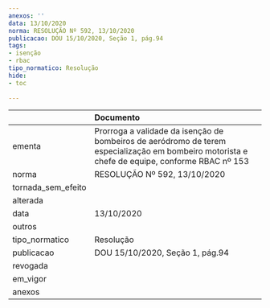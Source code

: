 ```yaml
---
anexos: ''
data: 13/10/2020
norma: RESOLUÇÃO Nº 592, 13/10/2020
publicacao: DOU 15/10/2020, Seção 1, pág.94
tags:
- isenção
- rbac
tipo_normatico: Resolução
hide: 
- toc 
 
---
```


|                    | Documento                                                                                                                                      |
|:-------------------|:-----------------------------------------------------------------------------------------------------------------------------------------------|
| ementa             | Prorroga a validade da isenção de bombeiros de aeródromo de terem especialização em bombeiro motorista e chefe de equipe, conforme RBAC nº 153 |
| norma              | RESOLUÇÃO Nº 592, 13/10/2020                                                                                                                   |
| tornada_sem_efeito |                                                                                                                                                |
| alterada           |                                                                                                                                                |
| data               | 13/10/2020                                                                                                                                     |
| outros             |                                                                                                                                                |
| tipo_normatico     | Resolução                                                                                                                                      |
| publicacao         | DOU 15/10/2020, Seção 1, pág.94                                                                                                                |
| revogada           |                                                                                                                                                |
| em_vigor           |                                                                                                                                                |
| anexos             |                                                                                                                                                |